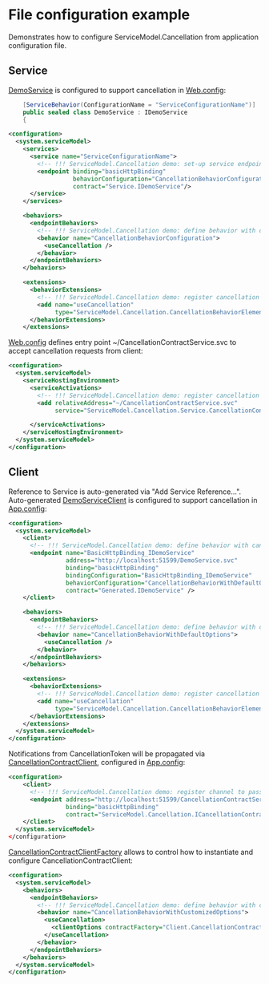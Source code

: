 # File configuration example
Demonstrates how to configure ServiceModel.Cancellation from application configuration file.

## Service
[DemoService](https://github.com/max-ieremenko/ServiceModel.Cancellation/blob/master/Sources/Examples/FileConfiguration/Service/DemoService.cs) is configured to support cancellation in [Web.config](https://github.com/max-ieremenko/ServiceModel.Cancellation/blob/master/Sources/Examples/FileConfiguration/Service/Web.config):
```C#
    [ServiceBehavior(ConfigurationName = "ServiceConfigurationName")]
    public sealed class DemoService : IDemoService
    {
```
```xml
<configuration>
  <system.serviceModel>
    <services>
      <service name="ServiceConfigurationName">
        <!-- !!! ServiceModel.Cancellation demo: set-up service endpoint to use behavior with cancellation support -->
        <endpoint binding="basicHttpBinding"
                  behaviorConfiguration="CancellationBehaviorConfiguration"
                  contract="Service.IDemoService"/>
      </service>
    </services>

    <behaviors>
      <endpointBehaviors>
        <!-- !!! ServiceModel.Cancellation demo: define behavior with cancellation support -->
        <behavior name="CancellationBehaviorConfiguration">
          <useCancellation />
        </behavior>
      </endpointBehaviors>
    </behaviors>

    <extensions>
      <behaviorExtensions>
        <!-- !!! ServiceModel.Cancellation demo: register cancellation behavior extension -->
        <add name="useCancellation"
             type="ServiceModel.Cancellation.CancellationBehaviorElement, ServiceModel.Cancellation"/>
      </behaviorExtensions>
    </extensions>
```

[Web.config](https://github.com/max-ieremenko/ServiceModel.Cancellation/blob/master/Sources/Examples/FileConfiguration/Service/Web.config) defines entry point ~/CancellationContractService.svc to accept cancellation requests from client:
```xml
<configuration>
  <system.serviceModel>
    <serviceHostingEnvironment>
      <serviceActivations>
        <!-- !!! ServiceModel.Cancellation demo: register cancellation entry point -->
        <add relativeAddress="~/CancellationContractService.svc"
             service="ServiceModel.Cancellation.Service.CancellationContractService, ServiceModel.Cancellation" />

      </serviceActivations>
    </serviceHostingEnvironment>
  </system.serviceModel>
</configuration>
```

## Client
Reference to Service is auto-generated via "Add Service Reference...". 
Auto-generated [DemoServiceClient](https://github.com/max-ieremenko/ServiceModel.Cancellation/blob/master/Sources/Examples/FileConfiguration/Client/Connected%20Services/Generated/Reference.cs) is configured to support cancellation in [App.config](https://github.com/max-ieremenko/ServiceModel.Cancellation/blob/master/Sources/Examples/FileConfiguration/Client/App.config):
```xml
<configuration>
  <system.serviceModel>
    <client>
      <!-- !!! ServiceModel.Cancellation demo: define behavior with cancellation support -->
      <endpoint name="BasicHttpBinding_IDemoService"
                address="http://localhost:51599/DemoService.svc"
                binding="basicHttpBinding"
                bindingConfiguration="BasicHttpBinding_IDemoService"
                behaviorConfiguration="CancellationBehaviorWithDefaultOptions"
                contract="Generated.IDemoService" />
    </client>

    <behaviors>
      <endpointBehaviors>
        <!-- !!! ServiceModel.Cancellation demo: define behavior with cancellation support -->
        <behavior name="CancellationBehaviorWithDefaultOptions">
          <useCancellation />
        </behavior>
      </endpointBehaviors>
    </behaviors>

    <extensions>
      <behaviorExtensions>
        <!-- !!! ServiceModel.Cancellation demo: register cancellation behavior extension -->
        <add name="useCancellation"
             type="ServiceModel.Cancellation.CancellationBehaviorElement, ServiceModel.Cancellation"/>
      </behaviorExtensions>
    </extensions>
  </system.serviceModel>
</configuration>
```

Notifications from CancellationToken will be propagated via [CancellationContractClient](https://github.com/max-ieremenko/ServiceModel.Cancellation/blob/master/Sources/ServiceModel.Cancellation/Client/CancellationContractClient.cs), configured in [App.config](https://github.com/max-ieremenko/ServiceModel.Cancellation/blob/master/Sources/Examples/FileConfiguration/Client/App.config):
```xml
<configuration>
    <client>
      <!-- !!! ServiceModel.Cancellation demo: register channel to pass cancellation requests -->
      <endpoint address="http://localhost:51599/CancellationContractService.svc"
                binding="basicHttpBinding"
                contract="ServiceModel.Cancellation.ICancellationContract" />
    </client>
  </system.serviceModel>
</configuration>
```

[CancellationContractClientFactory](https://github.com/max-ieremenko/ServiceModel.Cancellation/blob/master/Sources/Examples/FileConfiguration/Client/CancellationContractClientFactory.cs) allows to control how to instantiate and configure CancellationContractClient:
```xml
<configuration>
  <system.serviceModel>
    <behaviors>
      <endpointBehaviors>
        <!-- !!! ServiceModel.Cancellation demo: define behavior with cancellation support and custom client factory -->
        <behavior name="CancellationBehaviorWithCustomizedOptions">
          <useCancellation>
            <clientOptions contractFactory="Client.CancellationContractClientFactory.CreateClient, Client" />
          </useCancellation>
        </behavior>
      </endpointBehaviors>
    </behaviors>
  </system.serviceModel>
</configuration>
```
